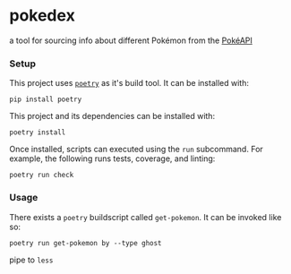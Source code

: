 # pokedex
a tool for sourcing info about different Pokémon from the [PokéAPI](https://pokeapi.co/)


### Setup

This project uses [`poetry`](https://python-poetry.org/) as it's build tool.
It can be installed with:

```
pip install poetry
```

This project and its dependencies can be installed with:

```
poetry install
```

Once installed, scripts can executed using the `run` subcommand.
For example, the following runs tests, coverage, and linting:

```
poetry run check
```


### Usage

There exists a `poetry` buildscript called `get-pokemon`.
It can be invoked like so:

```
poetry run get-pokemon by --type ghost
```

pipe to `less`
